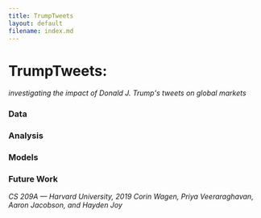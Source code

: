 ```yaml
---
title: TrumpTweets 
layout: default
filename: index.md
--- 
```


# TrumpTweets:
*investigating the impact of Donald J. Trump's tweets on global markets*

### Data

### Analysis

### Models

### Future Work

*CS 209A &mdash; Harvard University, 2019* 
*Corin Wagen, Priya Veeraraghavan, Aaron Jacobson, and Hayden Joy*
